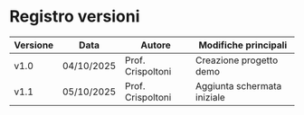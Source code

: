 # Registro versioni

| Versione | Data | Autore | Modifiche principali |
|-----------|------|---------|----------------------|
| v1.0 | 04/10/2025 | Prof. Crispoltoni | Creazione progetto demo |
| v1.1 | 05/10/2025 | Prof. Crispoltoni | Aggiunta schermata iniziale |
